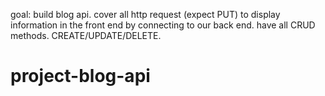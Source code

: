 goal: build blog api. cover all http request (expect PUT) to display information in the front end by connecting to our back end. have all CRUD methods. CREATE/UPDATE/DELETE.
# project-blog-api
